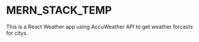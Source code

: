 # MERN_STACK_TEMP

This is a React Weather app using AccuWeather API to get weather forcasts for citys.
